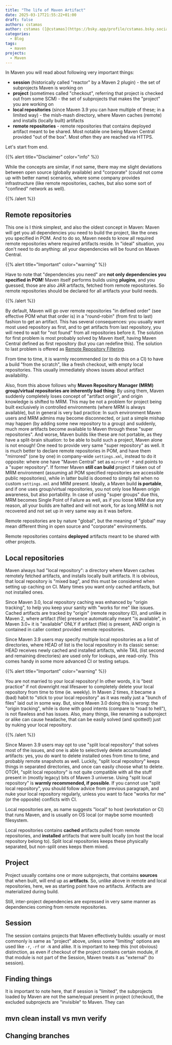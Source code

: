 ```yaml
---
title: "The life of Maven Artifact"
date: 2025-03-17T21:55:22+01:00
draft: false
authors: cstamas
author: cstamas ([@cstamas](https://bsky.app/profile/cstamas.bsky.social))
categories:
  - Blog
tags:
  - maven
projects:
  - Maven
---
```


In Maven you will read about following very important things:
* **session** (historically called "reactor" by a Maven 2 plugin) - the set of subprojects Maven is working on
* **project** (sometimes called "checkout", referring that project is checked out from some SCM) - the set of subprojects that makes the "project" you are working on
* **local repositories** (since Maven 3.9 you can have multiple of these; in a limited way) - the mish-mash directory, where Maven caches (remote) and installs (locally built) artifacts
* **remote repositories** - remote repositories that contains deployed artifact meant to be shared. Most notable one being Maven Central provided "out of the box". Most often they are reached via HTTPS.

Let's start from end.

{{% alert title="Disclaimer" color="info" %}}

While the concepts are similar, if not same, there may me slight deviations between open source (globally
available) and "corporate" (could not come up with better name) scenarios, where some company provides infrastructure
(like remote repositories, caches, but also some sort of "confined" network as well).

{{% /alert %}}


## Remote repositories

This one is I think simplest, and also the oldest concept in Maven: Maven will get you all dependencies you need to 
build the project, like the ones you specified in POM. And to do so, Maven needs to know all required remote repositories 
where required artifacts reside. In "ideal" situation, you don't need to do anything: all your dependencies will be 
found on Maven Central.

{{% alert title="Important" color="warning" %}}

Have to note that "dependencies you need" are **not only dependencies you specified in POM**! Maven itself
performs builds using **plugins**, and you guessed, those are also JAR artifacts, fetched from remote repositories.
So remote repositories should be declared for all artifacts your build needs.

{{% /alert %}}

By default, Maven will go over remote repositories "in defined order" (see effective POM what that order is) in a 
"round-robin" (from first to last) fashion to get an artifact. This has several consequences: you usually want most
used repository as first, and to get artifacts from last repository, you will need to wait for "not found" from all
repositories before it. The solution for first problem is most probably solved by Maven itself, having Maven Central
defined as first repository (but you can redefine this). The solution to last problem is offered as 
[Remote Repository Filtering](https://maven.apache.org/resolver/remote-repository-filtering.html).

From time to time, it is warmly recommended (or to do this on a CI) to have a build "from the scratch", like a fresh
checkout, with empty local repositories. This usually immediately shows issues about artifact availability.

Also, from this above follows why **Maven Repository Manager (MRM) group/virtual repositories are inherently bad thing**:
By using them, Maven suddenly completely loses concept of "artifact origin", and origin knowledge is shifted to MRM.
This may be not a problem for project being built exclusively in controlled environments (where MRM is always available),
but in general is very bad practice: In such environment Maven users and MRM admins may become disconnected, or just
a simple mishap may happen (by adding some new repository to a group) and suddenly, much more artifacts become available
to Maven through these "super repositories". And worse, Maven builds like these are not portable, as they have a split-brain situation:
to be able to build such a project, Maven alone is not enough! One need to provide very same "super repository" as 
well. It is much better to declare remote repositories in POM, and have them "mirrored" (one by one) in
company-wide `settings.xml`, instead to do it opposite: where one have "Maven Central" set as `mirrorOf *` and points
to a "super repository". If former Maven **still can build** project if taken out of MRM environment (assuming all
POM specified repositories are accessible public repositories), while in latter build is doomed to simply fail when
no custom `settings.xml` and MRM present. Ideally, a Maven build **is portable**, and if one uses group/virtual
repositories, you not only lose Maven origin awareness, but also portability. In case of using "super groups" due this,
MRM becomes Single Point of Failure as well, as if you loose MRM due any reason, all your builds are halted and will
not work, for as long MRM is not recovered and not set up in very same way as it was before.

Remote repositories are by nature "global", but the meaning of "global" may mean different thing in open source and
"corporate" environments.

Remote repositories contains **deployed** artifacts meant to be shared with other projects.

## Local repositories

Maven always had "local repository": a directory where Maven caches remotely fetched artifacts, and installs locally
built artifacts. It is obvious, that local repository is "mixed bag", and this must be considered when setting up
caching on CI. Many times you want only cached artifacts, but not installed ones.

Since Maven 3.0, local repository caching was enhanced by "origin tracking", to help you keep your sanity with 
"works for me" like issues. Cached artifacts are tracked by "origin" (remote repository ID), and unlike in Maven 2, 
where artifact (file) presence automatically meant "is available", in Maven 3.0+ it is "available" ONLY if artifact
(file) is present, AND origin is contained in caller context provided remote repositories.

Since Maven 3.9 users may specify multiple local repositories as a list of directories, where HEAD of list is the 
local repository in its classic sense: HEAD receives newly cached and installed artifacts, while TAIL 
(list second and remaining directories) are used only for lookups, are read-only. This comes handy in some more 
advanced CI or testing setups.

{{% alert title="Important" color="warning" %}}

You are not married to your local repository! In other words, it is "best practice" if not downright
real lifesaver to completely delete your local repository from time to time (ie. weekly). In Maven 2 times, it became
a (bad) habit to "stick to your local repository" as it was really just a "bunch of files" laid out in some way.
But, since Maven 3.0 doing this is wrong: the "origin tracking", while is done with good intents (compare to
"road to hell"), is not flawless and has issues. Also, many things, like renaming a subproject or alike can cause
headache, that can be easily solved (and spotted!) just by nuking your local repository.

{{% /alert %}}

Since Maven 3.9 users may opt to use "split local repository" that solves most of the issues, and one is able to
selectively delete accumulated artifacts: yes, you do want to delete installed ones from time to time,
and probably remote snapshots as well. Luckily, "split local repository" keeps things in separated directories, and
once can easily choose what to delete. OTOH, "split local repository" is not quite compatible with all the stuff present in
(mostly legacy) bits of Maven 3 universe. Using "split local repository" is **warmly recommended, if possible**.
If you cannot use "split local repository", you should follow advice from previous paragraph, and nuke your local
repository regularly, unless you want to face "works for me" (or the opposite) conflicts with CI.

Local repositories are, as name suggests "local" to host (workstation or CI) that runs Maven, and is usually on 
OS local (or maybe some mounted) filesystem.

Local repositories contains **cached** artifacts pulled from remote repositories, and **installed** artifacts
that were built locally (on host the local repository belong to). Split local repositories keeps these physically
separated, but non-split ones keeps them mixed.

## Project

Project usually contains one or more subprojects, that contains **sources** that when built, will end up as 
**artifacts**. So, unlike above in remote and local repositories, here, we as starting point have no artifacts.
Artifacts are materialized during build.

Still, inter-project dependencies are expressed in very same manner as dependencies coming from remote repositories.

## Session

The session contains projects that Maven effectively builds: usually or most commonly is same as "project" above, 
unless some "limiting" options are used like `-r`, `-rf` or `-N` and alike. It is important to keep this (not obvious)
distinction, as even if checkout of the project contains certain module, if that module is not part of the Session,
Maven treats it as "external" (to session).

## Finding things

It is important to note here, that if session is
"limited", the subprojects loaded by Maven are not the same/equal present in project (checkout), the excluded
subprojects are "invisible" to Maven. They can 

## mvn clean install vs mvn verify

## Changing branches